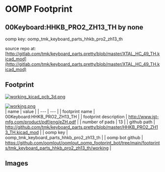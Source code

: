 # OOMP Footprint  
## 00Keyboard:HHKB_PRO2_ZH13_TH  by none  
  
oomp key: oomp_tmk_keyboard_parts_hhkb_pro2_zh13_th  
  
source repo at: [http://gitlab.com/tmk/keyboard_parts.pretty/blob/master/XTAL_HC_49_TH.kicad_mod](http://gitlab.com/tmk/keyboard_parts.pretty/blob/master/XTAL_HC_49_TH.kicad_mod)  
## Footprint  
  
[![working_kicad_pcb_3d.png](working_kicad_pcb_3d_600.png)](working_kicad_pcb_3d.png)  
  
[![working.png](working_600.png)](working.png)  
| name | value | 
| --- | --- | 
| footprint name | 00Keyboard:HHKB_PRO2_ZH13_TH | 
| footprint description | http://www.jst-mfg.com/product/pdf/eng/eZH.pdf | 
| number of pads | 13 | 
| github path | http://github.com/tmk/keyboard_parts.pretty/blob/master/HHKB_PRO2_ZH13_TH.kicad_mod | 
| oomp key | oomp_tmk_keyboard_parts_hhkb_pro2_zh13_th | 
| oomp bot github | https://github.com/oomlout/oomlout_oomp_footprint_bot/tree/main/footprints/tmk_keyboard_parts_hhkb_pro2_zh13_th/working | 
## Images  

